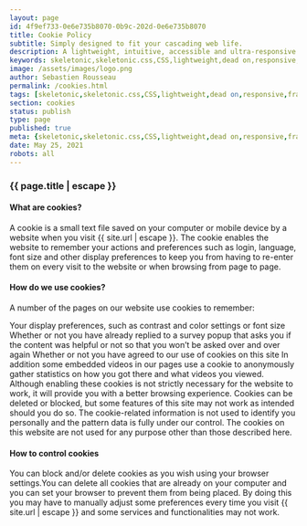 ```yaml
---
layout: page
id: 4f9ef733-0e6e735b8070-0b9c-202d-0e6e735b8070
title: Cookie Policy
subtitle: Simply designed to fit your cascading web life.
description: A lightweight, intuitive, accessible and ultra-responsive CSS Framework to streamline your Digital and Mobile Web development needs.
keywords: skeletonic,skeletonic.css,CSS,lightweight,dead on,responsive,framework,semantic,mobile-first,modern,style-agnostic,front-end,frontend,grid system,typography
image: /assets/images/logo.png
author: Sebastien Rousseau
permalink: /cookies.html
tags: [skeletonic,skeletonic.css,CSS,lightweight,dead on,responsive,framework,semantic,mobile-first,modern,style-agnostic,front-end,frontend,grid system,typography]
section: cookies
status: publish
type: page
published: true
meta: {skeletonic,skeletonic.css,CSS,lightweight,dead on,responsive,framework,semantic,mobile-first,modern,style-agnostic,front-end,frontend,grid system,typography}
date: May 25, 2021
robots: all
---
```


### {{ page.title | escape }}

#### What are cookies?

A cookie is a small text file saved on your computer or mobile device by a website when you visit <a hre="{ site.url | escape }}" alt="{{ page.title | escape }}">{{ site.url | escape }}</a>. The cookie enables the website to remember your actions and preferences such as login, language, font size and other display preferences to keep you from having to re-enter them on every visit to the website or when browsing from page to page.

#### How do we use cookies?

A number of the pages on our website use cookies to remember:

Your display preferences, such as contrast and color settings or font size
Whether or not you have already replied to a survey popup that asks you if the content was helpful or not so that you won’t be asked over and over again
Whether or not you have agreed to our use of cookies on this site
In addition some embedded videos in our pages use a cookie to anonymously gather statistics on how you got there and what videos you viewed. Although enabling these cookies is not strictly necessary for the website to work, it will provide you with a better browsing experience. Cookies can be deleted or blocked, but some features of this site may not work as intended should you do so. The cookie-related information is not used to identify you personally and the pattern data is fully under our control. The cookies on this website are not used for any purpose other than those described here.

#### How to control cookies

You can block and/or delete cookies as you wish using your browser settings.You can delete all cookies that are already on your computer and you can set your browser to prevent them from being placed. By doing this you may have to manually adjust some preferences every time you visit <a hre="{ site.url | escape }}" alt="{{ page.title | escape }}">{{ site.url | escape }}</a> and some services and functionalities may not work.
